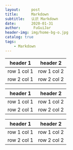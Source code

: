 ```yaml
---
layout:     post                    
title:      Markdown               
subtitle:   认识 Markdown          
date:       2020-01-31            
author:      FuGuiJar                   
header-img: img/home-bg-o.jpg   
catalog: true                      
tags:                              
    - Markdown
---
```



header 1 | header 2
---|---
row 1 col 1 | row 1 col 2
row 2 col 1 | row 2 col 2


header 1 | header 2
---|---
row 1 col 1 | row 1 col 2
row 2 col 1 | row 2 col 2


header 1 | header 2
---|---
row 1 col 1 | row 1 col 2
row 2 col 1 | row 2 col 2


